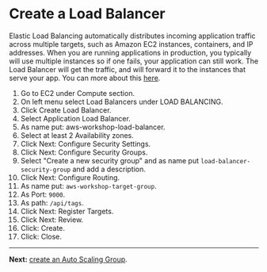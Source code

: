# Create a Load Balancer

Elastic Load Balancing automatically distributes incoming application traffic across multiple targets, such as Amazon EC2 instances, containers, and IP addresses. When you are running applications in production, you typically will use multiple instances so if one fails, your application can still work. The Load Balancer will get the traffic, and will forward it to the instances that serve your app. You can more about this [here](https://aws.amazon.com/elasticloadbalancing/).

1. Go to EC2 under Compute section.
2. On left menu select Load Balancers under LOAD BALANCING.
3. Click Create Load Balancer.
4. Select Application Load Balancer.
5. As name put: aws-workshop-load-balancer.
6. Select at least 2 Availability zones.
7. Click Next: Configure Security Settings.
8. Click Next: Configure Security Groups.
9. Select "Create a new security group" and as name put `load-balancer-security-group` and add a description.
10. Click Next: Configure Routing.
11. As name put: `aws-workshop-target-group`.
12. As Port: `9000`.
13. As path: `/api/tags`.
14. Click Next: Register Targets.
15. Click Next: Review.
16. Click: Create.
17. Click: Close.

---
**Next:** [create an Auto Scaling Group](/workshop/elb-auto-scaling-group/02-auto-scaling-group.md).
